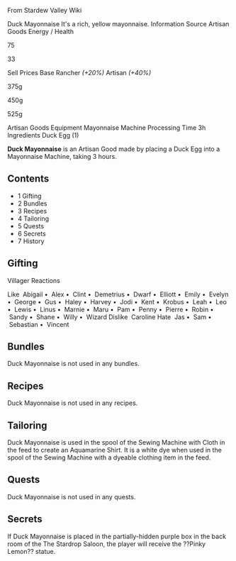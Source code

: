 From Stardew Valley Wiki

Duck Mayonnaise It's a rich, yellow mayonnaise. Information Source Artisan Goods Energy / Health

75

33

Sell Prices Base Rancher *(+20%)* Artisan *(+40%)*

375g

450g

525g

Artisan Goods Equipment Mayonnaise Machine Processing Time 3h Ingredients Duck Egg (1)

**Duck Mayonnaise** is an Artisan Good made by placing a Duck Egg into a Mayonnaise Machine, taking 3 hours.

## Contents

- 1 Gifting
- 2 Bundles
- 3 Recipes
- 4 Tailoring
- 5 Quests
- 6 Secrets
- 7 History

## Gifting

Villager Reactions

Like  Abigail •  Alex •  Clint •  Demetrius •  Dwarf •  Elliott •  Emily •  Evelyn •  George •  Gus •  Haley •  Harvey •  Jodi •  Kent •  Krobus •  Leah •  Leo •  Lewis •  Linus •  Marnie •  Maru •  Pam •  Penny •  Pierre •  Robin •  Sandy •  Shane •  Willy •  Wizard Dislike  Caroline Hate  Jas •  Sam •  Sebastian •  Vincent

## Bundles

Duck Mayonnaise is not used in any bundles.

## Recipes

Duck Mayonnaise is not used in any recipes.

## Tailoring

Duck Mayonnaise is used in the spool of the Sewing Machine with Cloth in the feed to create an Aquamarine Shirt. It is a white dye when used in the spool of the Sewing Machine with a dyeable clothing item in the feed.

## Quests

Duck Mayonnaise is not used in any quests.

## Secrets

If Duck Mayonnaise is placed in the partially-hidden purple box in the back room of the The Stardrop Saloon, the player will receive the ??Pinky Lemon?? statue.